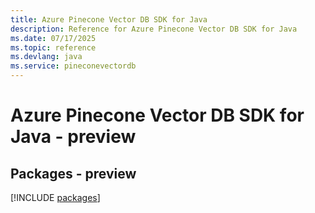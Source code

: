 ```yaml
---
title: Azure Pinecone Vector DB SDK for Java
description: Reference for Azure Pinecone Vector DB SDK for Java
ms.date: 07/17/2025
ms.topic: reference
ms.devlang: java
ms.service: pineconevectordb
---
```

# Azure Pinecone Vector DB SDK for Java - preview
## Packages - preview
[!INCLUDE [packages](pinecone-vector-db-index.md)]